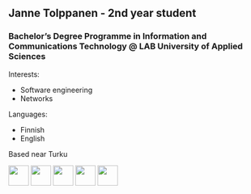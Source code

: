 
## Janne Tolppanen - 2nd year student
### Bachelor’s Degree Programme in Information and Communications Technology @ LAB University of Applied Sciences

Interests:
- Software engineering
- Networks

Languages:
- Finnish
- English

Based near Turku

<img src="https://cdn.jsdelivr.net/gh/devicons/devicon/icons/javascript/javascript-original.svg" width=40 height=40 />
<img src="https://cdn.jsdelivr.net/gh/devicons/devicon/icons/inkscape/inkscape-original.svg" width=40 height=40 />
<img src="https://cdn.jsdelivr.net/gh/devicons/devicon/icons/inkscape/inkscape-original.svg" width=40 height=40 />
<img src="https://cdn.jsdelivr.net/gh/devicons/devicon/icons/inkscape/inkscape-original.svg" width=40 height=40 />
<img src="https://cdn.jsdelivr.net/gh/devicons/devicon/icons/inkscape/inkscape-original.svg" width=40 height=40 />


          
          

          

